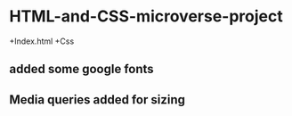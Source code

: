 # HTML-and-CSS-microverse-project

+Index.html
+Css

## added some google fonts

## Media queries added for sizing
